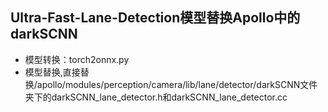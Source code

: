 ## Ultra-Fast-Lane-Detection模型替换Apollo中的darkSCNN  
        
- 模型转换：torch2onnx.py  
- 模型替换,直接替换/apollo/modules/perception/camera/lib/lane/detector/darkSCNN文件夹下的darkSCNN_lane_detector.h和darkSCNN_lane_detector.cc  
